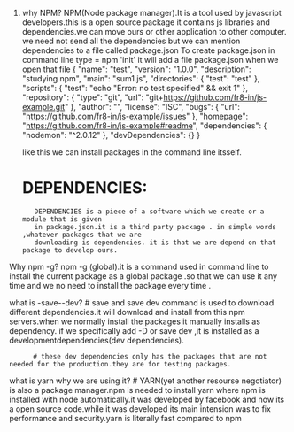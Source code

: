 1. why NPM?
     NPM(Node package manager).It is a tool used by javascript developers.this is a open source package
     it contains js libraries and dependencies.we can move ours or other application to other computer.
     we need not send all the dependencies but we can mention dependencies to a file called package.json
     To create package.json in command line type = npm 'init' 
     it will add a file package.json 
     when we open that file
     {
  "name": "test",
  "version": "1.0.0",
  "description": "studying npm",
  "main": "sum1.js",
  "directories": {
    "test": "test"
  },
  "scripts": {
    "test": "echo \"Error: no test specified\" && exit 1"
  },
  "repository": {
    "type": "git",
    "url": "git+https://github.com/fr8-in/js-example.git"
  },
  "author": "",
  "license": "ISC",
  "bugs": {
    "url": "https://github.com/fr8-in/js-example/issues"
  },
  "homepage": "https://github.com/fr8-in/js-example#readme",
  "dependencies": {
    "nodemon": "^2.0.12"
  },
  "devDependencies": {}
}
   

   like this we can install packages in the command line itsself.


    # DEPENDENCIES:
          DEPENDENCIES is a piece of a software which we create or a module that is given 
          in package.json.it is a third party package . in simple words ,whatever packages that we are 
          downloading is dependencies. it is that we are depend on that package to develop ours.


Why npm -g?
          npm -g (global).it is a command used in command line to install the current package as a global package .so that we can use it any time and we no need to install the package every time .

what is -save--dev?
          # save and save dev command is used to download different dependencies.it will download and install
          from this npm servers.when we normally install the packages it manually installs as dependency.
          if we specifically add  -D or save dev ,it is installed as a developmentdependencies(dev dependencies).

          # these dev dependencies only has the packages that are not needed for the production.they are for testing packages.

 what is yarn why we are using it?
          # YARN(yet another resourse negotiator) is also a package manager.npm is needed to install yarn where npm is installed with node automatically.it was developed by facebook and now its a open source code.while it was developed its main intension was to fix performance and security.yarn is literally fast compared to npm             
                           
